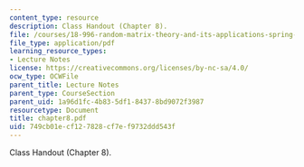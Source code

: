 ```yaml
---
content_type: resource
description: Class Handout (Chapter 8).
file: /courses/18-996-random-matrix-theory-and-its-applications-spring-2004/749cb01ecf127828cf7ef9732ddd543f_chapter8.pdf
file_type: application/pdf
learning_resource_types:
- Lecture Notes
license: https://creativecommons.org/licenses/by-nc-sa/4.0/
ocw_type: OCWFile
parent_title: Lecture Notes
parent_type: CourseSection
parent_uid: 1a96d1fc-4b83-5df1-8437-8bd9072f3987
resourcetype: Document
title: chapter8.pdf
uid: 749cb01e-cf12-7828-cf7e-f9732ddd543f
---
```

Class Handout (Chapter 8).